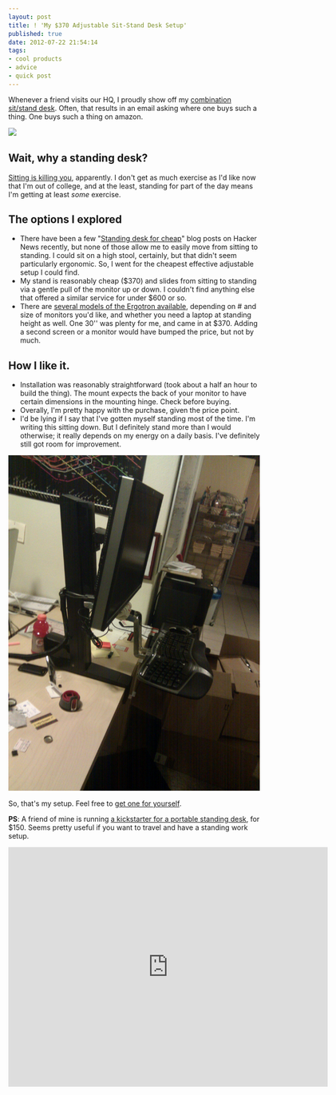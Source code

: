 ```yaml
---
layout: post
title: ! 'My $370 Adjustable Sit-Stand Desk Setup'
published: true
date: 2012-07-22 21:54:14
tags:
- cool products
- advice
- quick post
---
```


Whenever a friend visits our HQ, I proudly show off my [combination sit/stand desk](http://www.amazon.com/WorkFit-S-Single-HD-Sit-Stand-Worstation/dp/B003WQ4GXQ/alexcom0ca-20). Often, that results in an email asking where one buys such a thing. One buys such a thing on amazon.

<a href="http://www.amazon.com/WorkFit-S-Single-HD-Sit-Stand-Worstation/dp/B003WQ4GXQ/alexcom0ca-20"><img src="http://ecx.images-amazon.com/images/I/91EnHQnu6iL._AA1500_.jpg"></img></a>

Wait, why a standing desk?
--------------------------
[Sitting is killing you](http://www.medicalbillingandcoding.org/sitting-kills/), apparently. I don't get as much exercise as I'd like now that I'm out of college, and at the least, standing for part of the day means I'm getting at least *some* exercise.

The options I explored
----------------------
- There have been a few "[Standing desk for cheap](http://iamnotaprogrammer.com/Ikea-Standing-desk-for-22-dollars.html)" blog posts on Hacker News recently, but none of those allow me to easily move from sitting to standing. I could sit on a high stool, certainly, but that didn't seem particularly ergonomic.  So, I went for the cheapest effective adjustable setup I could find.
- My stand is reasonably cheap ($370) and slides from sitting to standing via a gentle pull of the monitor up or down.  I couldn't find anything else that offered a similar service for under $600 or so.
- There are [several models of the Ergotron available](http://www.amazon.com/s/ref=bl_sr_pc?_encoding=UTF8&node=172282&field-brandtextbin=Ergotron&ref=alexcom0ca-20), depending on # and size of monitors you'd like, and whether you need a laptop at standing height as well.  One 30'' was plenty for me, and came in at $370. Adding a second screen or a monitor would have bumped the price, but not by much.

How I like it.
-------------
- Installation was reasonably straightforward (took about a half an hour to build the thing).  The mount expects the back of your monitor to have certain dimensions in the mounting hinge. Check before buying.
- Overally, I'm pretty happy with the purchase, given the price point.
- I'd be lying if I say that I've gotten myself standing most of the time. I'm writing this sitting down.  But I definitely stand more than I would otherwise; it really depends on my energy on a daily basis.  I've definitely still got room for improvement.

<a href="http://www.amazon.com/WorkFit-S-Single-HD-Sit-Stand-Worstation/dp/B003WQ4GXQ/alexcom0ca-20"><img src="/images/standingdesk.jpg"></img></a>

So, that's my setup.  Feel free to [get one for yourself](http://www.amazon.com/WorkFit-S-Single-HD-Sit-Stand-Worstation/dp/B003WQ4GXQ/alexcom0ca-20).

**PS**: A friend of mine is running [a kickstarter for a portable standing desk](http://www.kickstarter.com/projects/1886278358/ninja-standing-desk), for $150.  Seems pretty useful if you want to travel and have a standing work setup.

<iframe width="640" height="480" src="http://www.kickstarter.com/projects/1886278358/ninja-standing-desk/widget/video.html" frameborder="0"> </iframe>
